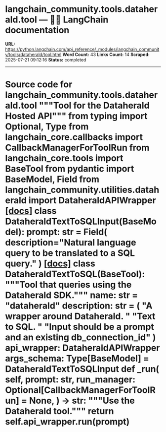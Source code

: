# langchain_community.tools.dataherald.tool — 🦜🔗 LangChain  documentation

**URL:** https://python.langchain.com/api_reference/_modules/langchain_community/tools/dataherald/tool.html
**Word Count:** 43
**Links Count:** 14
**Scraped:** 2025-07-21 09:12:16
**Status:** completed

---

# Source code for langchain\_community.tools.dataherald.tool               """Tool for the Dataherald Hosted API"""          from typing import Optional, Type          from langchain_core.callbacks import CallbackManagerForToolRun     from langchain_core.tools import BaseTool     from pydantic import BaseModel, Field          from langchain_community.utilities.dataherald import DataheraldAPIWrapper                              [[docs]](https://python.langchain.com/api_reference/community/tools/langchain_community.tools.dataherald.tool.DataheraldTextToSQLInput.html#langchain_community.tools.dataherald.tool.DataheraldTextToSQLInput)     class DataheraldTextToSQLInput(BaseModel):         prompt: str = Field(             description="Natural language query to be translated to a SQL query."         )                                             [[docs]](https://python.langchain.com/api_reference/community/tools/langchain_community.tools.dataherald.tool.DataheraldTextToSQL.html#langchain_community.tools.dataherald.tool.DataheraldTextToSQL)     class DataheraldTextToSQL(BaseTool):         """Tool that queries using the Dataherald SDK."""              name: str = "dataherald"         description: str = (             "A wrapper around Dataherald. "             "Text to SQL. "             "Input should be a prompt and an existing db_connection_id"         )         api_wrapper: DataheraldAPIWrapper         args_schema: Type[BaseModel] = DataheraldTextToSQLInput              def _run(             self,             prompt: str,             run_manager: Optional[CallbackManagerForToolRun] = None,         ) -> str:             """Use the Dataherald tool."""             return self.api_wrapper.run(prompt)
